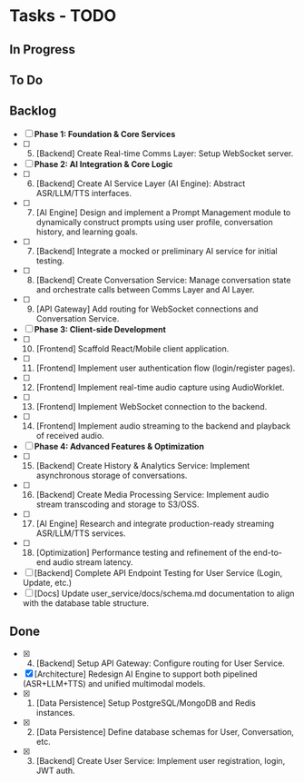 # Tasks - TODO

## In Progress


## To Do


## Backlog

- [ ] **Phase 1: Foundation & Core Services**
- [ ] 5. [Backend] Create Real-time Comms Layer: Setup WebSocket server.
- [ ] **Phase 2: AI Integration & Core Logic**
- [ ] 6. [Backend] Create AI Service Layer (AI Engine): Abstract ASR/LLM/TTS interfaces.
- [ ] 7. [AI Engine] Design and implement a Prompt Management module to dynamically construct prompts using user profile, conversation history, and learning goals.
- [ ] 7. [Backend] Integrate a mocked or preliminary AI service for initial testing.
- [ ] 8. [Backend] Create Conversation Service: Manage conversation state and orchestrate calls between Comms Layer and AI Layer.
- [ ] 9. [API Gateway] Add routing for WebSocket connections and Conversation Service.
- [ ] **Phase 3: Client-side Development**
- [ ] 10. [Frontend] Scaffold React/Mobile client application.
- [ ] 11. [Frontend] Implement user authentication flow (login/register pages).
- [ ] 12. [Frontend] Implement real-time audio capture using AudioWorklet.
- [ ] 13. [Frontend] Implement WebSocket connection to the backend.
- [ ] 14. [Frontend] Implement audio streaming to the backend and playback of received audio.
- [ ] **Phase 4: Advanced Features & Optimization**
- [ ] 15. [Backend] Create History & Analytics Service: Implement asynchronous storage of conversations.
- [ ] 16. [Backend] Create Media Processing Service: Implement audio stream transcoding and storage to S3/OSS.
- [ ] 17. [AI Engine] Research and integrate production-ready streaming ASR/LLM/TTS services.
- [ ] 18. [Optimization] Performance testing and refinement of the end-to-end audio stream latency.
- [ ] [Backend] Complete API Endpoint Testing for User Service (Login, Update, etc.)
- [ ] [Docs] Update user_service/docs/schema.md documentation to align with the database table structure.

## Done

- [x] 4. [Backend] Setup API Gateway: Configure routing for User Service.
- [x] [Architecture] Redesign AI Engine to support both pipelined (ASR+LLM+TTS) and unified multimodal models.
- [x] 1. [Data Persistence] Setup PostgreSQL/MongoDB and Redis instances.
- [x] 2. [Data Persistence] Define database schemas for User, Conversation, etc.
- [x] 3. [Backend] Create User Service: Implement user registration, login, JWT auth.
